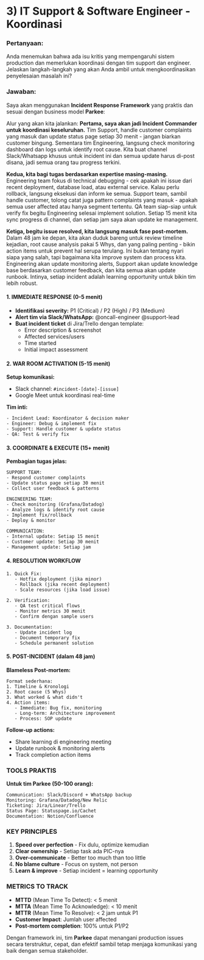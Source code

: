 # 3) IT Support & Software Engineer - Koordinasi

### Pertanyaan:
Anda menemukan bahwa ada isu kritis yang mempengaruhi sistem production dan memerlukan koordinasi dengan tim support dan engineer. Jelaskan langkah-langkah yang akan Anda ambil untuk mengkoordinasikan penyelesaian masalah ini?

### Jawaban:

Saya akan menggunakan **Incident Response Framework** yang praktis dan sesuai dengan business model **Parkee**:

Alur yang akan kita jalankan: **Pertama, saya akan jadi Incident Commander untuk koordinasi keseluruhan.** Tim Support, handle customer complaints yang masuk dan update status page setiap 30 menit - jangan biarkan customer bingung. Sementara tim Engineering, langsung check monitoring dashboard dan logs untuk identify root cause. Kita buat channel Slack/Whatsapp khusus untuk incident ini dan semua update harus di-post disana, jadi semua orang tau progress terkini.

**Kedua, kita bagi tugas berdasarkan expertise masing-masing.** Engineering team fokus di technical debugging - cek apakah ini issue dari recent deployment, database load, atau external service. Kalau perlu rollback, langsung eksekusi dan inform ke semua. Support team, sambil handle customer, tolong catat juga pattern complaints yang masuk - apakah semua user affected atau hanya segment tertentu. QA team siap-siap untuk verify fix begitu Engineering selesai implement solution. Setiap 15 menit kita sync progress di channel, dan setiap jam saya akan update ke management.

**Ketiga, begitu issue resolved, kita langsung masuk fase post-mortem.** Dalam 48 jam ke depan, kita akan duduk bareng untuk review timeline kejadian, root cause analysis pakai 5 Whys, dan yang paling penting - bikin action items untuk prevent hal serupa terulang. Ini bukan tentang nyari siapa yang salah, tapi bagaimana kita improve system dan process kita. Engineering akan update monitoring alerts, Support akan update knowledge base berdasarkan customer feedback, dan kita semua akan update runbook. Intinya, setiap incident adalah learning opportunity untuk bikin tim lebih robust.

#### 1. IMMEDIATE RESPONSE (0-5 menit)

- **Identifikasi severity:** P1 (Critical) / P2 (High) / P3 (Medium)
- **Alert tim via Slack/WhatsApp:** @oncall-engineer @support-lead
- **Buat incident ticket** di Jira/Trello dengan template:
  - Error description & screenshot
  - Affected services/users
  - Time started
  - Initial impact assessment


#### 2. WAR ROOM ACTIVATION (5-15 menit)
**Setup komunikasi:**
- Slack channel: `#incident-[date]-[issue]`
- Google Meet untuk koordinasi real-time

**Tim inti:**
```
- Incident Lead: Koordinator & decision maker
- Engineer: Debug & implement fix  
- Support: Handle customer & update status
- QA: Test & verify fix
```

#### 3. COORDINATE & EXECUTE (15+ menit)

**Pembagian tugas jelas:**
```
SUPPORT TEAM:
- Respond customer complaints
- Update status page setiap 30 menit
- Collect user feedback & patterns

ENGINEERING TEAM:
- Check monitoring (Grafana/Datadog)
- Analyze logs & identify root cause
- Implement fix/rollback
- Deploy & monitor

COMMUNICATION:
- Internal update: Setiap 15 menit
- Customer update: Setiap 30 menit
- Management update: Setiap jam
```

#### 4. RESOLUTION WORKFLOW
```
1. Quick Fix:
   - Hotfix deployment (jika minor)
   - Rollback (jika recent deployment)
   - Scale resources (jika load issue)

2. Verification:
   - QA test critical flows
   - Monitor metrics 30 menit
   - Confirm dengan sample users

3. Documentation:
   - Update incident log
   - Document temporary fix
   - Schedule permanent solution
```

#### 5. POST-INCIDENT (dalam 48 jam)

**Blameless Post-mortem:**
```
Format sederhana:
1. Timeline & Kronologi
2. Root cause (5 Whys)
3. What worked & what didn't
4. Action items:
   - Immediate: Bug fix, monitoring
   - Long-term: Architecture improvement
   - Process: SOP update
```

**Follow-up actions:**
- Share learning di engineering meeting
- Update runbook & monitoring alerts
- Track completion action items

### TOOLS PRAKTIS

**Untuk tim Parkee (50-100 orang):**
```
Communication: Slack/Discord + WhatsApp backup
Monitoring: Grafana/Datadog/New Relic
Ticketing: Jira/Linear/Trello
Status Page: Statuspage.io/Cachet
Documentation: Notion/Confluence
```

### KEY PRINCIPLES
1. **Speed over perfection** - Fix dulu, optimize kemudian
2. **Clear ownership** - Setiap task ada PIC-nya
3. **Over-communicate** - Better too much than too little
4. **No blame culture** - Focus on system, not person
5. **Learn & improve** - Setiap incident = learning opportunity

### METRICS TO TRACK
- **MTTD** (Mean Time To Detect): < 5 menit
- **MTTA** (Mean Time To Acknowledge): < 10 menit  
- **MTTR** (Mean Time To Resolve): < 2 jam untuk P1
- **Customer Impact**: Jumlah user affected
- **Post-mortem completion**: 100% untuk P1/P2

Dengan framework ini, tim **Parkee** dapat menangani production issues secara terstruktur, cepat, dan efektif sambil tetap menjaga komunikasi yang baik dengan semua stakeholder.